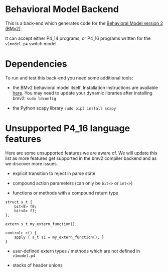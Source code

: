 <!--!
\page behavioral_model_backend Behavioral Model Backend                                                                       
-->
<!--!
\internal
-->
# Behavioral Model Backend
<!--!
\endinternal
-->

<!--!
[TOC]
-->
This is a back-end which generates code for the [Behavioral Model version 2 (BMv2)](https://github.com/p4lang/behavioral-model.git).

It can accept either P4_14 programs, or P4_16 programs written for the
`v1model.p4` switch model.

# Dependencies

To run and test this back-end you need some additional tools:

- the BMv2 behavioral model itself.  Installation instructions are available [here](https://github.com/p4lang/behavioral-model#installing-bmv2).  You may need to update your
  dynamic libraries after installing bmv2: `sudo ldconfig`

- the Python scapy library `sudo pip3 install scapy`

# Unsupported P4_16 language features

Here are some unsupported features we are aware of. We will update this list as
more features get supported in the bmv2 compiler backend and as we discover more
issues.

- explicit transition to reject in parse state

- compound action parameters (can only be `bit<>` or `int<>`)

- functions or methods with a compound return type
```
struct s_t {
    bit<8> f0;
    bit<8> f1;
};

extern s_t my_extern_function();

controlc c() {
    apply { s_t s1 = my_extern_function(); }
}
```

- user-defined extern types / methods which are not defined in `v1model.p4`

- stacks of header unions

<!--!
\include{doc} "../backends/bmv2/pna_nic/README.md" 
-->

<!--!
\include{doc} "../backends/bmv2/portable_common/README.md" 
-->
